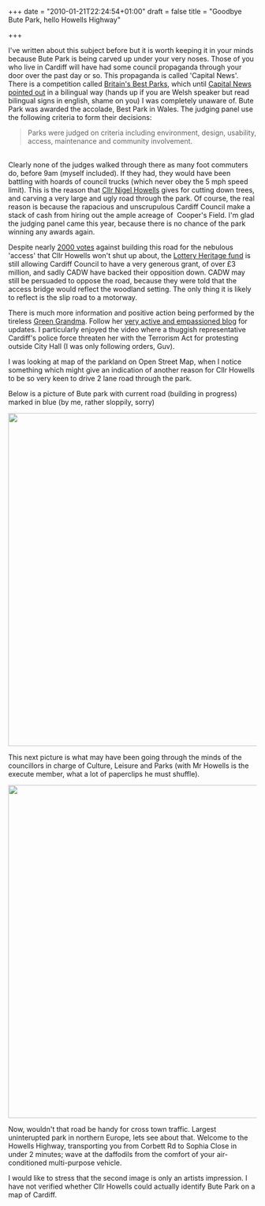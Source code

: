 +++
date = "2010-01-21T22:24:54+01:00"
draft = false
title = "Goodbye Bute Park, hello Howells Highway"

+++

<p>I've written about this subject before but it is worth keeping it in your minds because Bute Park is being carved up under your very noses. Those of you who live in Cardiff will have had some council propaganda through your door over the past day or so. This propaganda is called 'Capital News'. There is a competition called <a href="http://www.britainsbestparks.co.uk/">Britain's Best Parks</a>, which until <a href="http://www.cardiff.gov.uk/content.asp?nav=2874,5852&amp;parent_directory_id=2865&amp;id=9431&amp;Language=">Capital News pointed out</a> in a bilingual way (hands up if you are Welsh speaker but read bilingual signs in english, shame on you) I was completely unaware of. Bute Park was awarded the accolade, Best Park in Wales. <!--more-->The judging panel use the following criteria to form their decisions:<br /><blockquote>Parks were judged on criteria including environment, design, usability, access, maintenance and community involvement.</blockquote><br />Clearly none of the judges walked through there as many foot commuters do, before 9am (myself included). If they had, they would have been battling with hoards of council trucks (which never obey the 5 mph speed limit). This is the reason that <a href="http://www.cardiff.gov.uk/content.asp?nav=2872,3250,4978&amp;parent_directory_id=2865&amp;id=1104">Cllr Nigel Howells</a> gives for cutting down trees, and carving a very large and ugly road through the park. Of course, the real reason is because the rapacious and unscrupulous Cardiff Council make a stack of cash from hiring out the ample acreage of &#160;Cooper's Field. I'm glad the judging panel came this year, because there is no chance of the park winning any awards again.</p>

<p>Despite nearly <a href="http://www.thepetitionsite.com/1/Save-Bute-Park">2000 votes</a> against building this road for the nebulous 'access' that Cllr Howells won't shut up about, the <a href="http://search.hlf.org.uk/English/GrantsDatabase/grantsproject?applicationID=24617">Lottery Heritage fund</a> is still allowing Cardiff Council to have a very generous grant, of over &#163;3 million, and sadly CADW have backed their opposition down. CADW may still be persuaded to oppose the road, because they were told that the access bridge would reflect the woodland setting. The only thing it is likely to reflect is the slip road to a motorway.</p>

<p>There is much more information and positive action being performed by the tireless <a href="http://twitter.com/greengranma">Green Grandma</a>. Follow her <a href="http://no2lorriesinbutepark.blogspot.com/">very active and empassioned blog</a> for updates. I particularly enjoyed the video where a thuggish representative Cardiff's police force threaten her with the Terrorism Act for protesting outside City Hall (I was only following orders, Guv).</p>

<p>I was looking at map of the parkland on Open Street Map, when I notice something which might give an indication of another reason for Cllr Howells to be so very keen to drive 2 lane road through the park.</p>

<p>Below is a picture of Bute park with current road (building in progress) marked in blue (by me, rather sloppily, sorry)</p>

<p><a href="http://static.darkmattersheep.uk/2010/01/butepark-now.jpg"><img alt="" class="alignnone size-full wp-image-98" height="675" src="http://static.darkmattersheep.uk/2010/01/butepark-now.jpg" title="Bute Park with silly road" width="746" /></a></p>

<p>This next picture is what may have been going through the minds of the councillors in charge of Culture, Leisure and Parks (with Mr Howells is the execute member, what a lot of paperclips he must shuffle).</p>

<p><a href="http://static.darkmattersheep.uk/2010/01/butepark-future.jpg"><img alt="" class="alignnone size-full wp-image-99" height="675" src="http://static.darkmattersheep.uk/2010/01/butepark-future.jpg" title="Bute park with a disgusting road" width="746" /></a></p>

<p>Now, wouldn't that road be handy for cross town traffic. Largest uninterupted park in northern Europe, lets see about that. Welcome to the Howells Highway, transporting you from Corbett Rd to Sophia Close in under 2 minutes; wave at the daffodils from the comfort of your air-conditioned multi-purpose vehicle.</p>

<p>I would like to stress that the second image is only an artists impression. I have not verified whether Cllr Howells could actually identify Bute Park on a map of Cardiff.</p>
